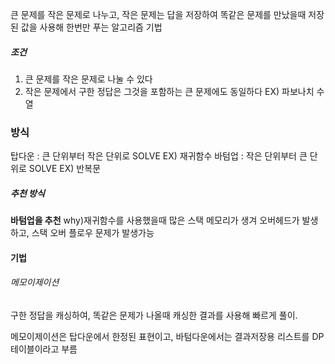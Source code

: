 큰 문제를 작은 문제로 나누고, 작은 문제는 답을 저장하여 똑같은 문제를 만났을때 저장된 값을 사용해 한번만 푸는 알고리즘 기법
##### 조건
1. 큰 문제를 작은 문제로 나눌 수 있다
2. 작은 문제에서 구한 정답은 그것을 포함하는 큰 문제에도 동일하다
EX) 파보나치 수열
### 방식
탑다운 : 큰 단위부터 작은 단위로 SOLVE
EX) 재귀함수
바텀업 : 작은 단위부터 큰 단위로 SOLVE 
EX) 반복문
##### 추천 방식
**바텀업을 추천**
why)재귀함수를 사용했을때 많은 스택 메모리가 생겨 오버헤드가 발생하고, 스택 오버 플로우 문제가 발생가능
#### 기법
###### 메모이제이션
구한 정답을 캐싱하여, 똑같은 문제가 나올때 캐싱한 결과를 사용해 빠르게 풀이.

메모이제이션은 탑다운에서 한정된 표현이고, 바텀다운에서는 결과저장용 리스트를 DP 테이블이라고 부름
